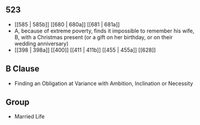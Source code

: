 ## 523
- [[585 | 585b]] [[680 | 680a]] [[681 | 681a]] 
- A, because of extreme poverty, finds it impossible to remember his wife, B, with a Christmas present (or a gift on her birthday, or on their wedding anniversary)
- [[398 | 398a]] [[400]] [[411 | 411b]] [[455 | 455a]] [[628]] 

## B Clause
- Finding an Obligation at Variance with Ambition, Inclination or Necessity

## Group
- Married Life


